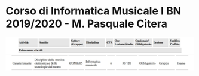Corso di Informatica Musicale I BN 2019/2020 - M. Pasquale Citera
========

<img src="https://github.com/SMERM/BN-Velitchkova/blob/master/Programma%20di%20studi/intestazione.jpeg" width="1000">

<img src="https://github.com/SMERM/BN-Velitchkova/blob/master/Programma%20di%20studi/informatica_IBN.jpeg" width="1000">

